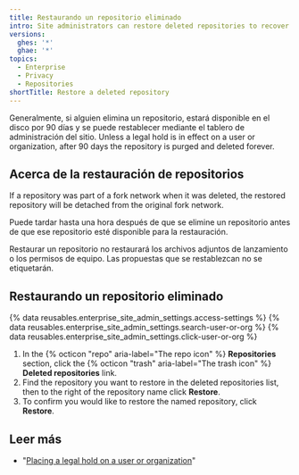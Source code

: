 ```yaml
---
title: Restaurando un repositorio eliminado
intro: Site administrators can restore deleted repositories to recover their contents.
versions:
  ghes: '*'
  ghae: '*'
topics:
  - Enterprise
  - Privacy
  - Repositories
shortTitle: Restore a deleted repository
---
```


Generalmente, si alguien elimina un repositorio, estará disponible en el disco por 90 días y se puede restablecer mediante el tablero de administración del sitio. Unless a legal hold is in effect on a user or organization, after 90 days the repository is purged and deleted forever.

## Acerca de la restauración de repositorios

If a repository was part of a fork network when it was deleted, the restored repository will be detached from the original fork network.

Puede tardar hasta una hora después de que se elimine un repositorio antes de que ese repositorio esté disponible para la restauración.

Restaurar un repositorio no restaurará los archivos adjuntos de lanzamiento o los permisos de equipo. Las propuestas que se restablezcan no se etiquetarán.

## Restaurando un repositorio eliminado

{% data reusables.enterprise_site_admin_settings.access-settings %}
{% data reusables.enterprise_site_admin_settings.search-user-or-org %}
{% data reusables.enterprise_site_admin_settings.click-user-or-org %}
1. In the {% octicon "repo" aria-label="The repo icon" %} **Repositories** section, click the {% octicon "trash" aria-label="The trash icon" %} **Deleted repositories** link.
1. Find the repository you want to restore in the deleted repositories list, then to the right of the repository name click **Restore**.
1. To confirm you would like to restore the named repository, click **Restore**.

## Leer más

- "[Placing a legal hold on a user or organization](/admin/user-management/managing-users-in-your-enterprise/placing-a-legal-hold-on-a-user-or-organization)"
